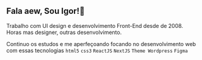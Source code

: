 ## Fala aew, Sou Igor!👋

Trabalho com UI design e desenvolvimento Front-End desde de 2008. Horas mas designer, outras desenvolvimento.

Continuo os estudos e me aperfeçoando focando no desenvolvimento web com essas tecnologias
``html5``  ``css3``  ``ReactJS`` ``NextJS``  ``Theme Wordpress`` ``Figma``
